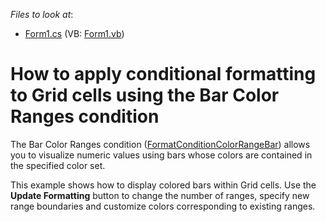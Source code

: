 <!-- default file list -->
*Files to look at*:

* [Form1.cs](./CS/Dashboard_ConditionalFormatting_Grid/Form1.cs) (VB: [Form1.vb](./VB/Dashboard_ConditionalFormatting_Grid/Form1.vb))
<!-- default file list end -->
# How to apply conditional formatting to Grid cells using the Bar Color Ranges condition


<p>The Bar Color Ranges condition (<a href="https://documentation.devexpress.com/#Dashboard/clsDevExpressDashboardCommonFormatConditionColorRangeBartopic">FormatConditionColorRangeBar</a>) allows you to visualize numeric values using bars whose colors are contained in the specified color set.</p>
<p>This example shows how to display colored bars within Grid cells. Use the <strong>Update Formatting</strong> button to change the number of ranges, specify new range boundaries and customize colors corresponding to existing ranges.</p>

<br/>


